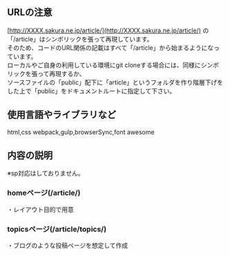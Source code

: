 ## URLの注意
[http://XXXX.sakura.ne.jp/article/](http://XXXX.sakura.ne.jp/article/) の「/article」はシンボリックを張って再現しています。  
そのため、コードのURL関係の記載はすべて「/article」から始まるようになっています。　  
ローカルやご自身の利用している環境にgit cloneする場合には、同様にシンボリックを張って再現するか、  
ソースファイルの「public」配下に「article」というフォルダを作り階層下げをした上で「public」をドキュメントルートに指定して下さい。  

## 使用言語やライブラリなど  
html,css
webpack,gulp,browserSync,font awesome  

## 内容の説明
※sp対応はしておりません。

### homeページ(/article/)
・レイアウト目的で用意  

### topicsページ(/article/topics/)
・ブログのような投稿ページを想定して作成
